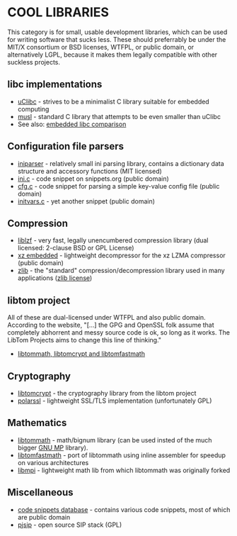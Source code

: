 COOL LIBRARIES
==============

This category is for small, usable development libraries, which can be used for
writing software that sucks less.
These should preferrably be under the MIT/X consortium or BSD licenses, WTFPL,
or public domain, or alternatively LGPL, because it makes them legally
compatible with other suckless projects. 

libc implementations
--------------------
* [uClibc](http://www.uclibc.org/) - strives to be a minimalist C library suitable for embedded computing
* [musl](http://www.etalabs.net/musl/) - standard C library that attempts to be even smaller than uClibc
* See also: [embedded libc comparison](http://www.etalabs.net/compare_libcs.html)

Configuration file parsers
--------------------------
* [iniparser](http://ndevilla.free.fr/iniparser/) - relatively small ini parsing library, contains a dictionary data structure and accessory functions (MIT licensed)
* [ini.c](http://c.snippets.org/snip_lister.php?fname=ini.c) - code snippet on snippets.org (public domain)
* [cfg.c](http://c.snippets.org/snip_lister.php?fname=cfg.c) - code snippet for parsing a simple key-value config file (public domain)
* [initvars.c](http://c.snippets.org/snip_lister.php?fname=initvars.c) - yet another snippet (public domain)

Compression
-----------
* [liblzf](http://oldhome.schmorp.de/marc/liblzf.html) - very fast, legally unencumbered compression library (dual licensed: 2-clause BSD or GPL License)
* [xz embedded](http://tukaani.org/xz/embedded.html) - lightweight decompressor for the xz LZMA compressor (public domain)
* [zlib](http://zlib.net/) - the "standard" compression/decompression library used in many applications ([zlib license](http://zlib.net/zlib_license.html))

libtom project
--------------
All of these are dual-licensed under WTFPL and also public domain. According
to the website, "[…] the GPG and OpenSSL folk assume that completely abhorrent
and messy source code is ok, so long as it works. The LibTom Projects aims to
change this line of thinking."
* [libtommath, libtomcrypt and libtomfastmath](http://libtom.org/)

Cryptography
------------
* [libtomcrypt](http://libtom.org/?page=features&newsitems=5&whatfile=crypt) - the cryptography library from the libtom project
* [polarssl](http://polarssl.org/) - lightweight SSL/TLS implementation (unfortunately GPL)

Mathematics
-----------
* [libtommath](http://libtom.org/?page=features&newsitems=5&whatfile=ltm) - math/bignum library (can be used insted of the much bigger [GNU MP](http://gmplib.org) library).
* [libtomfastmath](http://libtom.org/?page=features&newsitems=5&whatfile=tfm) - port of libtommath using inline assembler for speedup on various architectures
* [libmpi](http://spinning-yarns.org/michael/mpi/) - lightweight math lib from which libtommath was originally forked

Miscellaneous
-------------
* [code snippets database](http://c.snippets.org/browser.php) - contains various code snippets, most of which are public domain
* [pjsip](http://www.pjsip.org/) - open source SIP stack (GPL)
